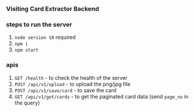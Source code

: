 ### Visiting Card Extractor Backend

### steps to run the server
1. ```node version 18``` required
2. ```npm i```
3. ```npm start```

### apis
1. ```GET /health``` - to check the health of the server
2. ```POST /api/v1/upload``` - to upload the png/jpg file
3. ```POST /api/v1/save/card``` - to save the card 
4. ```GET /api/v1/get/cards``` - to get the paginated card data (send ```page_no``` in the query)